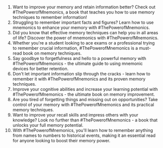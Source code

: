 1. Want to improve your memory and retain information better? Check out #ThePowerofMnemonics, a book that teaches you how to use memory techniques to remember information!
2. Struggling to remember important facts and figures? Learn how to use mnemonics to enhance your memory with #ThePowerofMnemonics.
3. Did you know that effective memory techniques can help you in all areas of life? Discover the power of mnemonics with #ThePowerofMnemonics.
4. Whether you're a student looking to ace exams or a professional trying to remember crucial information, #ThePowerofMnemonics is a must-read book on memory techniques.
5. Say goodbye to forgetfulness and hello to a powerful memory with #ThePowerofMnemonics - the ultimate guide to using mnemonic devices for better retention.
6. Don't let important information slip through the cracks - learn how to remember it with #ThePowerofMnemonics and its proven memory techniques.
7. Improve your cognitive abilities and increase your learning potential with #ThePowerofMnemonics - the ultimate book on memory improvement.
8. Are you tired of forgetting things and missing out on opportunities? Take control of your memory with #ThePowerofMnemonics and its practical memory techniques.
9. Want to improve your recall skills and impress others with your knowledge? Look no further than #ThePowerofMnemonics - a book that unlocks your full memory potential.
10. With #ThePowerofMnemonics, you'll learn how to remember anything from names to numbers to historical events, making it an essential read for anyone looking to boost their memory power.
